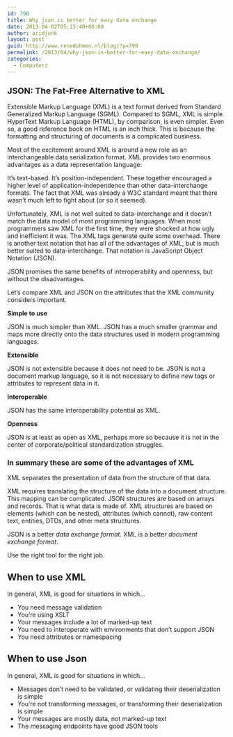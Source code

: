 ```yaml
---
id: 790
title: Why json is better for easy data exchange
date: 2013-04-02T05:15:40+00:00
author: acidjunk
layout: post
guid: http://www.renedohmen.nl/blog/?p=790
permalink: /2013/04/why-json-is-better-for-easy-data-exchange/
categories:
  - Computerz
---
```

### <span style="font-size: 1.17em;">JSON: The Fat-Free Alternative to XML</span>

Extensible Markup Language (XML) is a text format derived from Standard Generalized Markup Language (SGML). Compared to SGML, XML is simple. HyperText Markup Language (HTML), by comparison, is even simpler. Even so, a good reference book on HTML is an inch thick. This is because the formatting and structuring of documents is a complicated business.

Most of the excitement around XML is around a new role as an interchangeable data serialization format. XML provides two enormous advantages as a data representation language:

It&#8217;s text-based. It&#8217;s position-independent. These together encouraged a higher level of application-independence than other data-interchange formats. The fact that XML was already a W3C standard meant that there wasn&#8217;t much left to fight about (or so it seemed).

Unfortunately, XML is not well suited to data-interchange and it doesn&#8217;t match the data model of most programming languages. When most programmers saw XML for the first time, they were shocked at how ugly and inefficient it was. The XML tags generate quite some overhead. There is another text notation that has all of the advantages of XML, but is much better suited to data-interchange. That notation is JavaScript Object Notation (JSON).

JSON promises the same benefits of interoperability and openness, but without the disadvantages.

Let&#8217;s compare XML and JSON on the attributes that the XML community considers important.

**Simple to use**

JSON is much simpler than XML. JSON has a much smaller grammar and maps more directly onto the data structures used in modern programming languages.

**Extensible**

JSON is not extensible because it does not need to be. JSON is not a document markup language, so it is not necessary to define new tags or attributes to represent data in it.

**Interoperable**

JSON has the same interoperability potential as XML.

**Openness**

JSON is at least as open as XML, perhaps more so because it is not in the center of corporate/political standardization struggles.

### In summary these are some of the advantages of XML

XML separates the presentation of data from the structure of that data.

XML requires translating the structure of the data into a document structure. This mapping can be complicated. JSON structures are based on arrays and records. That is what data is made of. XML structures are based on elements (which can be nested), attributes (which cannot), raw content text, entities, DTDs, and other meta structures.

JSON is a better _data exchange format_. XML is a better _document exchange format_.

Use the right tool for the right job.

## When to use XML

In general, XML is good for situations in which&#8230;

  * You need message validation
  * You&#8217;re using XSLT
  * Your messages include a lot of marked-up text
  * You need to interoperate with environments that don&#8217;t support JSON
  * You need attributes or namespacing

## When to use Json

In general, XML is good for situations in which&#8230;

  * Messages don&#8217;t need to be validated, or validating their deserialization is simple
  * You&#8217;re not transforming messages, or transforming their deserialization is simple
  * Your messages are mostly data, not marked-up text
  * The messaging endpoints have good JSON tools